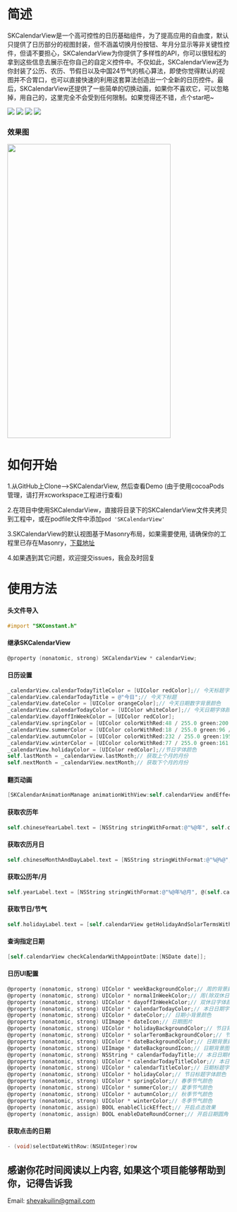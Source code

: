 # 简述


SKCalendarView是一个高可控性的日历基础组件，为了提高应用的自由度，默认只提供了日历部分的视图封装，但不涵盖切换月份按钮、年月分显示等非关键性控件，但请不要担心，SKCalendarView为你提供了多样性的API，你可以很轻松的拿到这些信息去展示在你自己的自定义控件中。不仅如此，SKCalendarView还为你封装了公历、农历、节假日以及中国24节气的核心算法，即使你觉得默认的视图并不合胃口，也可以直接快速的利用这套算法创造出一个全新的日历控件。最后，SKCalendarView还提供了一些简单的切换动画，如果你不喜欢它，可以忽略掉，用自己的，这里完全不会受到任何限制。如果觉得还不错，点个star吧~

![](https://img.shields.io/badge/platform-iOS-green.svg)
![](https://img.shields.io/badge/pod-v1.6.0.beta.1-blue.svg)
![](https://img.shields.io/badge/language-ObjectiveC-purple.svg)
![](https://img.shields.io/badge/moduleVersion-v0.0.5-red.svg)

### 效果图 
<img src="https://upload-images.jianshu.io/upload_images/2660903-ba85803b324977a6.gif?imageMogr2/auto-orient/strip%7CimageView2/2/w/372/format/webp" width="370" height ="665" />


# 如何开始 


1.从GitHub上Clone-->SKCalendarView, 然后查看Demo (由于使用cocoaPods管理，请打开xcworkspace工程进行查看)


2.在项目中使用SKCalendarView，直接将目录下的SKCalendarView文件夹拷贝到工程中，或在podfile文件中添加```pod 'SKCalendarView'```

3.SKCalendarView的默认视图基于Masonry布局，如果需要使用, 请确保你的工程里已存在Masonry，[下载地址](https://github.com/SnapKit/Masonry)


4.如果遇到其它问题，欢迎提交issues，我会及时回复


# 使用方法

#### 头文件导入

```objectivec
#import "SKConstant.h"
```


#### 继承SKCalendarView
```objectivec
@property (nonatomic, strong) SKCalendarView * calendarView;
```


#### 日历设置
```objectivec
_calendarView.calendarTodayTitleColor = [UIColor redColor];// 今天标题字体颜色
_calendarView.calendarTodayTitle = @"今日";// 今天下标题
_calendarView.dateColor = [UIColor orangeColor];// 今天日期数字背景颜色
_calendarView.calendarTodayColor = [UIColor whiteColor];// 今天日期字体颜色
_calendarView.dayoffInWeekColor = [UIColor redColor];
_calendarView.springColor = [UIColor colorWithRed:48 / 255.0 green:200 / 255.0 blue:104 / 255.0 alpha:1];// 春季节气颜色
_calendarView.summerColor = [UIColor colorWithRed:18 / 255.0 green:96 / 255.0 blue:0 alpha:8];// 夏季节气颜色
_calendarView.autumnColor = [UIColor colorWithRed:232 / 255.0 green:195 / 255.0 blue:0 / 255.0 alpha:1];// 秋季节气颜色
_calendarView.winterColor = [UIColor colorWithRed:77 / 255.0 green:161 / 255.0 blue:255 / 255.0 alpha:1];// 冬季节气颜色
_calendarView.holidayColor = [UIColor redColor];//节日字体颜色
self.lastMonth = _calendarView.lastMonth;// 获取上个月的月份
self.nextMonth = _calendarView.nextMonth;// 获取下个月的月份
```


#### 翻页动画
```objectivec
[SKCalendarAnimationManage animationWithView:self.calendarView andEffect:SK_ANIMATION_REVEAL isNext:YES];
```


#### 获取农历年
```objectivec
self.chineseYearLabel.text = [NSString stringWithFormat:@"%@年", self.calendarView.chineseYear];// 农历年
```


#### 获取农历月日
```objectivec
self.chineseMonthAndDayLabel.text = [NSString stringWithFormat:@"%@%@", self.calendarView.chineseMonth, getNoneNil(self.calendarView.chineseCalendarDay[row])];
```


#### 获取公历年/月
```objectivec
self.yearLabel.text = [NSString stringWithFormat:@"%@年%@月", @(self.calendarView.year), @(self.calendarView.month)];// 公历年
```


#### 获取节日/节气
```objectivec
self.holidayLabel.text = [self.calendarView getHolidayAndSolarTermsWithChineseDay:getNoneNil(self.calendarView.chineseCalendarDay[row])];
```



#### 查询指定日期
```objectivec
[self.calendarView checkCalendarWithAppointDate:[NSDate date]];
```



#### 日历UI配置
```objectivec
@property (nonatomic, strong) UIColor * weekBackgroundColor;// 周的背景颜色
@property (nonatomic, strong) UIColor * normalInWeekColor;// 周(除双休日外)字体颜色
@property (nonatomic, strong) UIColor * dayoffInWeekColor;// 双休日字体颜色
@property (nonatomic, strong) UIColor * calendarTodayColor;// 本日日期字体颜色
@property (nonatomic, strong) UIColor * dateColor;// 日期小背景颜色
@property (nonatomic, strong) UIImage * dateIcon;// 日期图片
@property (nonatomic, strong) UIColor * holidayBackgroundColor;// 节日背景颜色
@property (nonatomic, strong) UIColor * solarTeromBackgroundColor;// 节气背景颜色
@property (nonatomic, strong) UIColor * dateBackgroundColor;// 日期背景颜色(非节日&节气)
@property (nonatomic, strong) UIImage * dateBackgroundIcon;// 日期背景图片
@property (nonatomic, strong) NSString * calendarTodayTitle;// 本日日期标题
@property (nonatomic, strong) UIColor * calendarTodayTitleColor;// 本日日期标题字体颜色
@property (nonatomic, strong) UIColor * calendarTitleColor;// 日期标题字体颜色
@property (nonatomic, strong) UIColor * holidayColor;// 节日标题字体颜色
@property (nonatomic, strong) UIColor * springColor;// 春季节气颜色
@property (nonatomic, strong) UIColor * summerColor;// 夏季节气颜色
@property (nonatomic, strong) UIColor * autumnColor;// 秋季节气颜色
@property (nonatomic, strong) UIColor * winterColor;// 冬季节气颜色
@property (nonatomic, assign) BOOL enableClickEffect;// 开启点击效果
@property (nonatomic, assign) BOOL enableDateRoundCorner;// 开启日期圆角
```


#### 获取点击的日期
```objectivec
- (void)selectDateWithRow:(NSUInteger)row
```


## 感谢你花时间阅读以上内容, 如果这个项目能够帮助到你，记得告诉我
Email: shevakuilin@gmail.com
